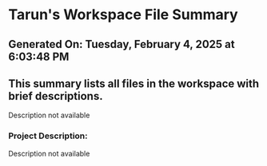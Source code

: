 # Tarun's Workspace File Summary
## Generated On: Tuesday, February 4, 2025 at 6:03:48 PM
This summary lists all files in the workspace with brief descriptions.
---
Description not available 
### Project Description:
 Description not available
